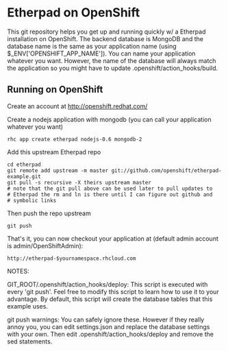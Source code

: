 Etherpad on OpenShift
=====================

This git repository helps you get up and running quickly w/ a Etherpad
installation on OpenShift.  The backend database is MongoDB and the database
name is the same as your application name (using $_ENV['OPENSHIFT_APP_NAME']).
You can name your application whatever you want.  However, the name of the
database will always match the application so you might have to update
.openshift/action_hooks/build.


Running on OpenShift
----------------------------

Create an account at http://openshift.redhat.com/

Create a nodejs application with mongodb (you can call your application whatever
you want)

    rhc app create etherpad nodejs-0.6 mongodb-2

Add this upstream Etherpad repo

    cd etherpad
    git remote add upstream -m master git://github.com/openshift/etherpad-example.git
    git pull -s recursive -X theirs upstream master
    # note that the git pull above can be used later to pull updates to
    # Etherpad the rm and ln is there until I can figure out github and
    # symbolic links 
Then push the repo upstream

    git push

That's it, you can now checkout your application at (default admin account
is admin/OpenShiftAdmin):

    http://etherpad-$yournamespace.rhcloud.com


NOTES:

GIT_ROOT/.openshift/action_hooks/deploy:
    This script is executed with every 'git push'.  Feel free to modify
    this script to learn how to use it to your advantage.  By default,
    this script will create the database tables that this example uses.

git push warnings:
    You can safely ignore these. However if they really annoy you, you can
    edit settings.json and replace the database settings with your own.
    Then edit .openshift/action_hooks/deploy and remove the sed statements.

